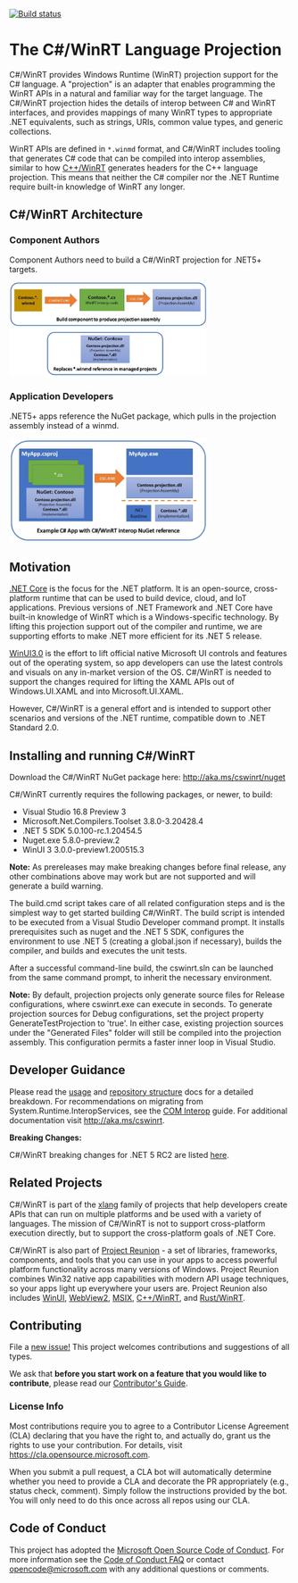 [![Build status](https://dev.azure.com/microsoft/Dart/_apis/build/status/cswinrt%20Nuget)](https://dev.azure.com/microsoft/Dart/_build/latest?definitionId=45187)

# The C#/WinRT Language Projection

C#/WinRT provides Windows Runtime (WinRT) projection support for the C# language. A "projection" is an adapter that enables programming the WinRT APIs in a natural and familiar way for the target language. The C#/WinRT projection hides the details of interop between C# and WinRT interfaces, and provides mappings of many WinRT types to appropriate .NET equivalents, such as strings, URIs, common value types, and generic collections.  

WinRT APIs are defined in `*.winmd` format, and C#/WinRT includes tooling that generates C# code that can be compiled into interop assemblies, similar to how [C++/WinRT](https://github.com/Microsoft/cppwinrt) generates headers for the C++ language projection. This means that neither the C# compiler nor the .NET Runtime require built-in knowledge of WinRT any longer.

## C#/WinRT Architecture

### Component Authors

Component Authors need to build a C#/WinRT projection for .NET5+ targets.

<img alt="Creating projection"
    src="Diagram_CreateProjection.jpg"
    width="70%" height="50%">

### Application Developers

.NET5+ apps reference the NuGet package, which pulls in the projection assembly instead of a winmd.

<img alt = "Adding projection"
    src="Diagram_AddProjection.jpg"
    width="70%" height="50%">

## Motivation

[.NET Core](https://docs.microsoft.com/en-us/dotnet/core/) is the focus for the .NET platform. It is an open-source, cross-platform runtime that can be used to build device, cloud, and IoT applications. Previous versions of .NET Framework and .NET Core have built-in knowledge of WinRT which is a Windows-specific technology. By lifting this projection support out of the compiler and runtime, we are supporting efforts to make .NET more efficient for its .NET 5 release. 

[WinUI3.0](https://github.com/Microsoft/microsoft-ui-xaml) is the effort to lift official native Microsoft UI controls and features out of the operating system, so app developers can use the latest controls and visuals on any in-market version of the OS. C#/WinRT is needed to support the changes required for lifting the XAML APIs out of Windows.UI.XAML and into Microsoft.UI.XAML.

However, C#/WinRT is a general effort and is intended to support other scenarios and versions of the .NET runtime, compatible down to .NET Standard 2.0.

## Installing and running C#/WinRT

Download the C#/WinRT NuGet package here: <http://aka.ms/cswinrt/nuget>

C#/WinRT currently requires the following packages, or newer, to build:

- Visual Studio 16.8 Preview 3
- Microsoft.Net.Compilers.Toolset 3.8.0-3.20428.4
- .NET 5 SDK 5.0.100-rc.1.20454.5
- Nuget.exe 5.8.0-preview.2
- WinUI 3 3.0.0-preview1.200515.3

**Note:** As prereleases may make breaking changes before final release, any other combinations above may work but are not supported and will generate a build warning.

The build.cmd script takes care of all related configuration steps and is the simplest way to get started building C#/WinRT. The build script is intended to be executed from a Visual Studio Developer command prompt.  It installs prerequisites such as nuget and the .NET 5 SDK, configures the environment to use .NET 5 (creating a global.json if necessary), builds the compiler, and builds and executes the unit tests.

After a successful command-line build, the cswinrt.sln can be launched from the same command prompt, to inherit the necessary environment. 

**Note:**  By default, projection projects only generate source files for Release configurations, where cswinrt.exe can execute in seconds.  To generate projection sources for Debug configurations, set the project property GenerateTestProjection to 'true'.  In either case, existing projection sources under the "Generated Files" folder will still be compiled into the projection assembly.  This configuration permits a faster inner loop in Visual Studio.

## Developer Guidance

Please read the [usage](USAGE.md) and [repository structure](STRUCTURE.md) docs for a detailed breakdown. For recommendations on migrating from System.Runtime.InteropServices, see the [COM Interop](docs/interop.md) guide. For additional documentation visit <http://aka.ms/cswinrt>.

**Breaking Changes:**

C#/WinRT breaking changes for .NET 5 RC2 are listed [here](docs/breakingchanges-rc2.md).

## Related Projects

C#/WinRT is part of the [xlang](https://github.com/microsoft/xlang) family of projects that help developers create APIs that can run on multiple platforms and be used with a variety of languages. The mission of C#/WinRT is not to support cross-platform execution directly, but to support the cross-platform goals of .NET Core. 

C#/WinRT is also part of [Project Reunion](https://github.com/microsoft/ProjectReunion) - a set of libraries, frameworks, components, and tools that you can use in your apps to access powerful platform functionality across many versions of Windows. Project Reunion combines Win32 native app capabilities with modern API usage techniques, so your apps light up everywhere your users are. Project Reunion also includes [WinUI](https://docs.microsoft.com/en-us/windows/apps/winui/), [WebView2](https://docs.microsoft.com/en-us/microsoft-edge/webview2/), [MSIX](https://docs.microsoft.com/en-us/windows/msix/overview), [C++/WinRT](https://github.com/microsoft/CppWinRT/), and [Rust/WinRT](https://github.com/microsoft/winrt-rs).

## Contributing

File a [new issue!](https://github.com/microsoft/CsWinRT/issues/new) This project welcomes contributions and suggestions of all types.

We ask that **before you start work on a feature that you would like to contribute**, please read our [Contributor's Guide](CONTRIBUTING.md). 

### License Info

Most contributions require you to agree to a
Contributor License Agreement (CLA) declaring that you have the right to, and actually do, grant us
the rights to use your contribution. For details, visit https://cla.opensource.microsoft.com.

When you submit a pull request, a CLA bot will automatically determine whether you need to provide a CLA and decorate the PR appropriately (e.g., status check, comment). Simply follow the instructions provided by the bot. You will only need to do this once across all repos using our CLA.

## Code of Conduct

This project has adopted the [Microsoft Open Source Code of Conduct](https://opensource.microsoft.com/codeofconduct/).
For more information see the [Code of Conduct FAQ](https://opensource.microsoft.com/codeofconduct/faq/) or
contact [opencode@microsoft.com](mailto:opencode@microsoft.com) with any additional questions or comments.
